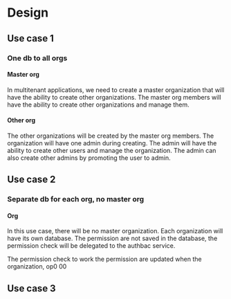 # Design

## Use case 1

### One db to all orgs

#### Master org
In multitenant applications, we need to create a master organization that will have the ability to create other organizations.
The master org members will have the ability to create other organizations and manage them.

#### Other org
The other organizations will be created by the master org members. The organization will have one admin during creating. 
The admin will have the ability to create other users and manage the organization.
The admin can also create other admins by promoting the user to admin.

## Use case 2

### Separate db for each org, no master org

#### Org

In this use case, there will be no master organization. Each organization will have its own database.
The permission are not saved in the database, the permission check will be delegated to the authbac service.

The permission check to work the permission are updated when the organization, op0
00

## Use case 3
